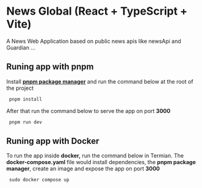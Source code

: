 # News Global (React + TypeScript + Vite)

A News Web Application based on public news apis like newsApi and Guardian ...

## Runing app with pnpm

Install [**pnpm package manager**](https://pnpm.io/installation) and run the command below at the root of the project

```cmd
 pnpm install
```

After that run the command below to serve the app on port **3000**

```cmd
 pnpm run dev
```

## Runing app with Docker

To run the app inside **docker,** run the command below in Termian. The **docker-compose.yaml** file would install dependencies, the **pnpm package manager**, create an image and expose the app on port **3000**

```cmd
 sudo docker compose up
```
